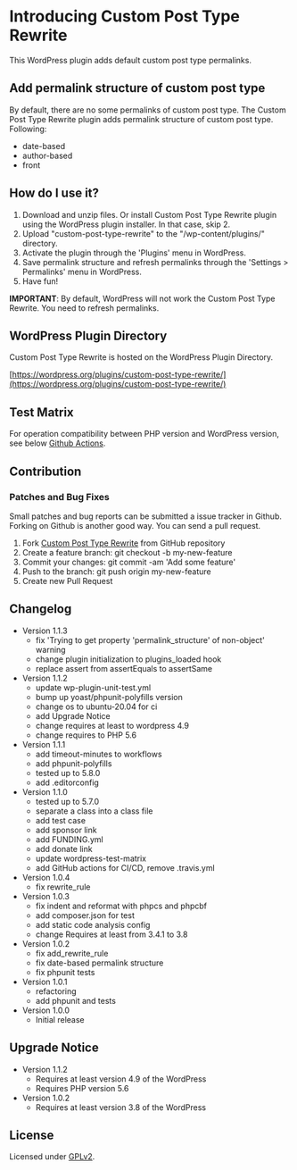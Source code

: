 # Introducing Custom Post Type Rewrite

This WordPress plugin adds default custom post type permalinks.

## Add permalink structure of custom post type

By default, there are no some permalinks of custom post type. The Custom Post Type Rewrite plugin adds permalink structure of custom post type. Following:

* date-based
* author-based
* front

## How do I use it?

1. Download and unzip files. Or install Custom Post Type Rewrite plugin using the WordPress plugin installer. In that case, skip 2.
2. Upload "custom-post-type-rewrite" to the "/wp-content/plugins/" directory.
3. Activate the plugin through the 'Plugins' menu in WordPress.
4. Save permalink structure and refresh permalinks through the 'Settings > Permalinks' menu in WordPress.
5. Have fun!

**IMPORTANT**: By default, WordPress will not work the Custom Post Type Rewrite. You need to refresh permalinks.

## WordPress Plugin Directory

Custom Post Type Rewrite is hosted on the WordPress Plugin Directory.

[https://wordpress.org/plugins/custom-post-type-rewrite/](https://wordpress.org/plugins/custom-post-type-rewrite/)

## Test Matrix

For operation compatibility between PHP version and WordPress version, see below [Github Actions](https://github.com/thingsym/custom-post-type-rewrite/actions).

## Contribution

### Patches and Bug Fixes

Small patches and bug reports can be submitted a issue tracker in Github. Forking on Github is another good way. You can send a pull request.

1. Fork [Custom Post Type Rewrite](https://github.com/thingsym/custom-post-type-rewrite) from GitHub repository
2. Create a feature branch: git checkout -b my-new-feature
3. Commit your changes: git commit -am 'Add some feature'
4. Push to the branch: git push origin my-new-feature
5. Create new Pull Request

## Changelog

* Version 1.1.3
	* fix 'Trying to get property 'permalink_structure' of non-object' warning
	* change plugin initialization to plugins_loaded hook
	* replace assert from assertEquals to assertSame
* Version 1.1.2
	* update wp-plugin-unit-test.yml
	* bump up yoast/phpunit-polyfills version
	* change os to ubuntu-20.04 for ci
	* add Upgrade Notice
	* change requires at least to wordpress 4.9
	* change requires to PHP 5.6
* Version 1.1.1
	* add timeout-minutes to workflows
	* add phpunit-polyfills
	* tested up to 5.8.0
	* add .editorconfig
* Version 1.1.0
	* tested up to 5.7.0
	* separate a class into a class file
	* add test case
	* add sponsor link
	* add FUNDING.yml
	* add donate link
	* update wordpress-test-matrix
	* add GitHub actions for CI/CD, remove .travis.yml
* Version 1.0.4
	* fix rewrite_rule
* Version 1.0.3
	* fix indent and reformat with phpcs and phpcbf
	* add composer.json for test
	* add static code analysis config
	* change Requires at least from 3.4.1 to 3.8
* Version 1.0.2
	* fix add_rewrite_rule
	* fix date-based permalink structure
	* fix phpunit tests
* Version 1.0.1
	* refactoring
	* add phpunit and tests
* Version 1.0.0
	* Initial release

## Upgrade Notice

* Version 1.1.2
	* Requires at least version 4.9 of the WordPress
	* Requires PHP version 5.6
* Version 1.0.2
	* Requires at least version 3.8 of the WordPress

## License

Licensed under [GPLv2](https://www.gnu.org/licenses/gpl-2.0.html).
